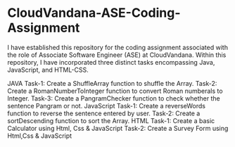 # CloudVandana-ASE-Coding-Assignment

I have established this repository for the coding assignment associated with the role of Associate Software Engineer (ASE) at CloudVandana. Within this repository, I have incorporated three distinct tasks encompassing Java, JavaScript, and HTML-CSS.


JAVA
Task-1: Create a ShuffleArray function to shuffle the Array.
Task-2: Create a RomanNumberToInteger function to convert Roman numberals to Integer.
Task-3: Create a PangramChecker function to check whether the sentence Pangram or not.
JavaScript
Task-1: Create a reverseWords function to reverse the sentence entered by user.
Task-2: Create a sortDescending function to sort the Array.
HTML
Task-1: Create a basic Calculator using Html, Css & JavaScript
Task-2: Create a Survey Form using Html,Css & JavaScript
